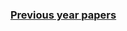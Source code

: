 <h3>  
    <a  target="_blank" href="https://drive.google.com/open?id=0B3vRkmzmhmahTWc5N2JUek9fdmch">Previous year papers 
       
   </a>

</h3>
